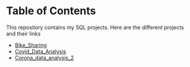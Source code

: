 # Table of Contents 

This repository contains my SQL projects. Here are the different projects and their links

- [Bike_Sharing](#Bike-Sharing)
- [Covid_Data_Analysis](#Covid_Data_Analysis)
- [Corona_data_analysis_2](#Corona_data_analysis_2)
